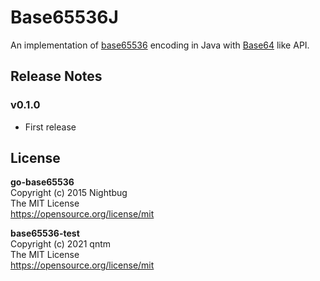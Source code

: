 # Base65536J

An implementation of [base65536](https://github.com/qntm/base65536) encoding in Java with [Base64](https://docs.oracle.com/javase/8/docs/api/java/util/Base64.html) like API.

## Release Notes

### v0.1.0

- First release

## License

**go-base65536**  
Copyright (c) 2015 Nightbug  
The MIT License  
https://opensource.org/license/mit

**base65536-test**  
Copyright (c) 2021 qntm  
The MIT License  
https://opensource.org/license/mit
